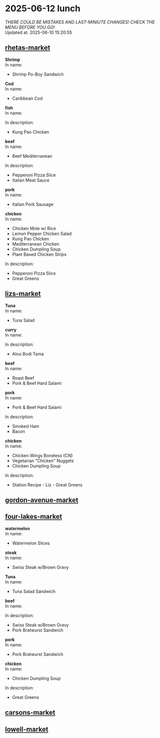 # 2025-06-12 lunch  
*THERE COULD BE MISTAKES AND LAST-MINIUTE CHANGES! CHECK THE MENU BEFORE YOU GO!*  
Updated at: 2025-06-10 15:20:55  
## [rhetas-market](https://wisc-housingdining.nutrislice.com/menu/rhetas-market/lunch/2025-06-12)  
**Shrimp**  
In name:   
 - Shrimp Po-Boy Sandwich  
  
**Cod**  
In name:   
 - Caribbean Cod  
  
**fish**  
In name:   
  
In description:   
 - Kung Pao Chicken  
  
**beef**  
In name:   
 - Beef Mediterranean  
  
In description:   
 - Pepperoni Pizza Slice  
 - Italian Meat Sauce  
  
**pork**  
In name:   
 - Italian Pork Sausage  
  
**chicken**  
In name:   
 - Chicken Mole w/ Rice  
 - Lemon Pepper Chicken Salad  
 - Kung Pao Chicken  
 - Mediterranean Chicken  
 - Chicken Dumpling Soup  
 - Plant Based Chicken Strips  
  
In description:   
 - Pepperoni Pizza Slice  
 - Great Greens  
  
## [lizs-market](https://wisc-housingdining.nutrislice.com/menu/lizs-market/lunch/2025-06-12)  
**Tuna**  
In name:   
 - Tuna Salad  
  
**curry**  
In name:   
  
In description:   
 - Aloo Bodi Tama  
  
**beef**  
In name:   
 - Roast Beef  
 - Pork & Beef Hard Salami  
  
**pork**  
In name:   
 - Pork & Beef Hard Salami  
  
In description:   
 - Smoked Ham  
 - Bacon  
  
**chicken**  
In name:   
 - Chicken Wings Boneless (CN)  
 - Vegetarian "Chicken" Nuggets  
 - Chicken Dumpling Soup  
  
In description:   
 - Station Recipe - Liz - Great Greens  
  
## [gordon-avenue-market](https://wisc-housingdining.nutrislice.com/menu/gordon-avenue-market/lunch/2025-06-12)  
## [four-lakes-market](https://wisc-housingdining.nutrislice.com/menu/four-lakes-market/lunch/2025-06-12)  
**watermelon**  
In name:   
 - Watermelon Slices  
  
**steak**  
In name:   
 - Swiss Steak w/Brown Gravy  
  
**Tuna**  
In name:   
 - Tuna Salad Sandwich  
  
**beef**  
In name:   
  
In description:   
 - Swiss Steak w/Brown Gravy  
 - Pork Bratwurst Sandwich  
  
**pork**  
In name:   
 - Pork Bratwurst Sandwich  
  
**chicken**  
In name:   
 - Chicken Dumpling Soup  
  
In description:   
 - Great Greens  
  
## [carsons-market](https://wisc-housingdining.nutrislice.com/menu/carsons-market/lunch/2025-06-12)  
## [lowell-market](https://wisc-housingdining.nutrislice.com/menu/lowell-market/lunch/2025-06-12)  
  
